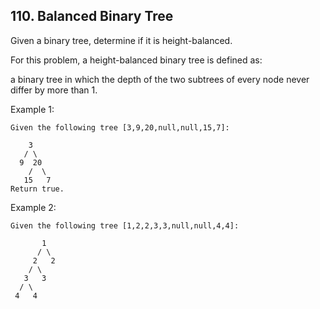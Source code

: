 ## 110. Balanced Binary Tree

Given a binary tree, determine if it is height-balanced.

For this problem, a height-balanced binary tree is defined as:

a binary tree in which the depth of the two subtrees of every node never differ by more than 1.

Example 1:
```
Given the following tree [3,9,20,null,null,15,7]:

    3
   / \
  9  20
    /  \
   15   7
Return true.
```
Example 2:
```
Given the following tree [1,2,2,3,3,null,null,4,4]:

       1
      / \
     2   2
    / \
   3   3
  / \
 4   4
 ```